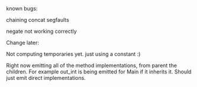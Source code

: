 known bugs:

chaining concat segfaults

negate not working correctly 



Change later:

Not computing temporaries yet. just using a constant :)

Right now emitting all of the method implementations, from parent the children. For example out_int is being emitted for Main if it inherits it. Should just emit direct implementations.